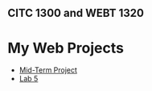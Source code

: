 ## CITC 1300 and WEBT 1320
<h1>My Web Projects</h1>

<ul>
<li><a href="Midterm/index.html" target="_blank">Mid-Term Project</a></li>

<li><a href="Lab5/Lab5index.html" target="_blank">Lab 5</a></li>

</ul>

